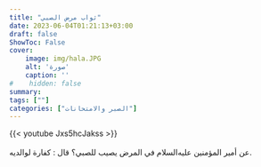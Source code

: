 ```yaml
---
title: "ثواب مرض الصبي"
date: 2023-06-04T01:21:13+03:00
draft: false
ShowToc: False
cover:
    image: img/hala.JPG
    alt: 'صورة'
    caption: ''
#    hidden: false
summary: 
tags: [""]
categories: ["الصبر والامتحانات"]
---
```

{{< youtube Jxs5hcJakss >}}  
 <br>
عن أمير المؤمنين عليه‌السلام في المرض يصيب للصبي؟
قال : كفارة لوالديه.


